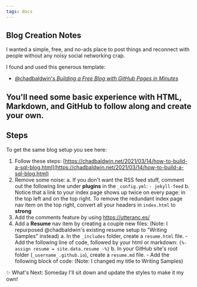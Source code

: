 ```yaml
---
tags: docs
---
```

## Blog Creation Notes
I wanted a simple, free, and no-ads place to post things and reconnect with people without any noisy social networking crap.

I found and used this generous template: 
 - [@chadbaldwin's _Building a Free Blog with GitHub Pages in Minutes_](https://chadbaldwin.net/2021/03/14/how-to-build-a-sql-blog.html)

You'll need some basic experience with HTML, Markdown, and GitHub to follow along and create your own.
---

## Steps
To get the same blog setup you see here: 
1. Follow these steps: [https://chadbaldwin.net/2021/03/14/how-to-build-a-sql-blog.html](https://chadbaldwin.net/2021/03/14/how-to-build-a-sql-blog.html)
2. Remove some noise: 
	a. If you don't want the RSS feed stuff, comment out the following line under **plugins** in the `_config.yml`: `- jekyll-feed`
	b. Notice that a link to your index page shows up twice on every page: in the top left and on the top right. To remove the redundant index page nav item on the top right, convert all your headers in `index.html` to **strong**
3. Add the comments feature by using https://utteranc.es/
4. Add a **Resume** nav item by creating a couple new files: (Note: I repurposed @chadbaldwin's existing resume setup to "Writing Samples" instead) 
	a. In the `_includes` folder, create a `resume.html` file. 
		- Add the following line of code, followed by your html or markdown: `{%- assign resume = site.data.resume -%}`
	b. In your GitHub site's root folder (`_username_.github.io`), create a `resume.md` file.
		- Add the following block of code: (Note: I changed my title to Writing Samples)

		
✨ What's Next: Someday I'll sit down and update the styles to make it my own!